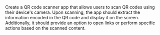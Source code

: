 Create a QR code scanner app that allows users to scan QR codes using their device's camera. Upon scanning, the app should extract the information encoded in the QR code and display it on the screen. Additionally, it should provide an option to open links or perform specific actions based on the scanned content.





 

